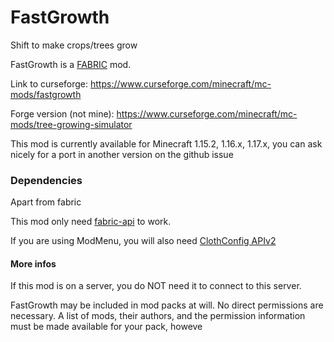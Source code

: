 # FastGrowth
 Shift to make crops/trees grow

FastGrowth is a [FABRIC](https://fabricmc.net/ "FABRIC") mod.

Link to curseforge: https://www.curseforge.com/minecraft/mc-mods/fastgrowth

Forge version (not mine): https://www.curseforge.com/minecraft/mc-mods/tree-growing-simulator

This mod is currently available for Minecraft 1.15.2, 1.16.x, 1.17.x, you can ask nicely for a port in another version on the github issue

### Dependencies
Apart from fabric

This mod only need [fabric-api](https://www.curseforge.com/minecraft/mc-mods/fabric-api) to work.

If you are using ModMenu, you will also need [ClothConfig APIv2](https://www.curseforge.com/minecraft/mc-mods/cloth-config)
#### More infos
If this mod is on a server, you do NOT need it to connect to this server.

FastGrowth may be included in mod packs at will. No direct permissions are necessary. A list of mods, their authors, and the permission information must be made available for your pack, howeve
